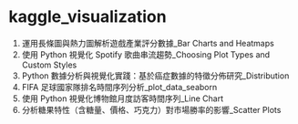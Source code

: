# kaggle_visualization
1.  運用長條圖與熱力圖解析遊戲產業評分數據_Bar Charts and Heatmaps
2.  使用 Python 視覺化 Spotify 歌曲串流趨勢_Choosing Plot Types and Custom Styles
3.  Python 數據分析與視覺化實踐：基於癌症數據的特徵分佈研究_Distribution
4.  FIFA 足球國家隊排名時間序列分析_plot_data_seaborn
5.  使用 Python 視覺化博物館月度訪客時間序列_Line Chart
6.  分析糖果特性（含糖量、價格、巧克力）對市場勝率的影響_Scatter Plots
